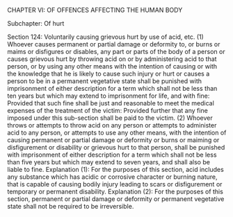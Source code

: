 CHAPTER VI: OF OFFENCES AFFECTING THE HUMAN BODY

Subchapter: Of hurt

Section 124: Voluntarily causing grievous hurt by use of acid, etc.
(1) Whoever causes permanent or partial damage or deformity to, or burns or maims or disfigures or disables, any part or parts of the body of a person or causes grievous hurt by throwing acid on or by administering acid to that person, or by using any other means with the intention of causing or with the knowledge that he is likely to cause such injury or hurt or causes a person to be in a permanent vegetative state shall be punished with imprisonment of either description for a term which shall not be less than ten years but which may extend to imprisonment for life, and with fine: Provided that such fine shall be just and reasonable to meet the medical expenses of the treatment of the victim:
Provided further that any fine imposed under this sub-section shall be paid to the victim. (2) Whoever throws or attempts to throw acid on any person or attempts to administer acid to any person, or attempts to use any other means, with the intention of causing permanent or partial damage or deformity or burns or maiming or disfigurement or disability or grievous hurt to that person, shall be punished with imprisonment of either description for a term which shall not be less than five years but which may extend to seven years, and shall also be liable to fine.
Explanation (1): For the purposes of this section, acid includes any substance which has acidic or corrosive character or burning nature, that is capable of causing bodily injury leading to scars or disfigurement or temporary or permanent disability.
Explanation (2): For the purposes of this section, permanent or partial damage or deformity or permanent vegetative state shall not be required to be irreversible.

